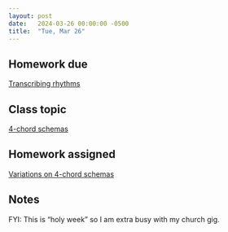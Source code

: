 ```yaml
---
layout: post
date:   2024-03-26 00:00:00 -0500
title:  "Tue, Mar 26"
---
```


## Homework due

[Transcribing rhythms](https://viva.pressbooks.pub/openmusictheory/chapter/rhythm-and-meter-in-pop-music/#assignments)

## Class topic

[4-chord schemas](https://viva.pressbooks.pub/openmusictheory/chapter/4-chord-schemas/)

## Homework assigned

[Variations on 4-chord schemas](https://viva.pressbooks.pub/openmusictheory/chapter/4-chord-schemas/#assignments)

## Notes

FYI: This is “holy week” so I am extra busy with my church gig.